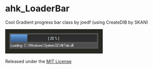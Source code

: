 ahk_LoaderBar
=============
Cool Gradient progress bar class by joedf (using CreateDIB by SKAN)

![Screenshot](Example.png)

Released under the [MIT License](LICENSE.md)